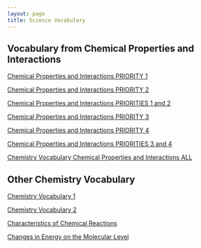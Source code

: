 ```yaml
---
layout: page
title: Science Vocabulary
---
```

<!-- <h2>Science Vocabulary</h2>
 -->
<!-- <a href="/tutorials-v2/chemistry_vocabulary/chemistry_vocabulary_01/index.html">Chemistry Vocabulary 1 </a> -->

<h2>Vocabulary from Chemical Properties and Interactions</h2>

<!-- EXPERIMENT -->
<a href="/tutorials-v2/chemistry_vocabulary_v2/chemistry_vocabulary_CPI_P1/index.html">Chemical Properties and Interactions PRIORITY 1</a>

<a href="/tutorials-v2/chemistry_vocabulary_v2/chemistry_vocabulary_CPI_P2/index.html">Chemical Properties and Interactions PRIORITY 2</a>

<a href="/tutorials-v2/chemistry_vocabulary_v2/chemistry_vocabulary_CPI_P1_2/index.html">Chemical Properties and Interactions PRIORITIES 1 and 2</a>

<a href="/tutorials-v2/chemistry_vocabulary_v2/chemistry_vocabulary_CPI_P3/index.html">Chemical Properties and Interactions PRIORITY 3</a>

<a href="/tutorials-v2/chemistry_vocabulary_v2/chemistry_vocabulary_CPI_P4/index.html">Chemical Properties and Interactions PRIORITY 4</a>

<a href="/tutorials-v2/chemistry_vocabulary_v2/chemistry_vocabulary_CPI_P3_4/index.html">Chemical Properties and Interactions PRIORITIES 3 and 4</a>

<a href="/tutorials-v2/chemistry_vocabulary_v2/chemistry_vocabulary_CPI_P1_2_3_4/index.html">Chemistry Vocabulary Chemical Properties and Interactions  ALL </a>
<!-- EXPERIMENT -->


<h2>Other Chemistry Vocabulary</h2>

<a href="/tutorials-v2/chemistry_vocabulary/chemistry_vocabulary_01_plain/index.html">Chemistry Vocabulary 1  <!-- (Plain) --></a>

<!-- <a href="/tutorials-v2/chemistry_vocabulary/chemistry_vocabulary_02/index.html">Chemistry Vocabulary 2 </a> -->

<a href="/tutorials-v2/chemistry_vocabulary/chemistry_vocabulary_02_plain/index.html">Chemistry Vocabulary 2 <!-- (Plain) --></a>

<a href="/tutorials-v2/chemistry_vocabulary/chemistry_vocabulary_CCR_plain/index.html">Characteristics of Chemical Reactions <!-- (Plain) --></a>

<a href="/tutorials-v2/chemistry_vocabulary/chemistry_vocabulary_CEML_plain/index.html">Changes in Energy on the Molecular Level <!-- (Plain) --></a>

